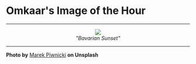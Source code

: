 # Omkaar's Image of the Hour

---

<div align="center">

<a href="https://unsplash.com/photos/mountains-stand-below-a-colorful-sunset-_69BIgeZfkE">
  <img src="https://images.unsplash.com/photo-1744649781353-8a1b70c37a77?crop=entropy&cs=tinysrgb&fit=max&fm=jpg&ixid=M3w3NjA2Nzh8MHwxfHJhbmRvbXx8fHx8fHx8fDE3NTIyNjA0MDB8&ixlib=rb-4.1.0&q=80&w=1080" style="max-width:100%; height:auto;">
</a>

<br>
<i>"Bavarian Sunset"</i>

</div>

---

**Photo by** [Marek Piwnicki](https://unsplash.com/@marekpiwnicki) **on Unsplash**
